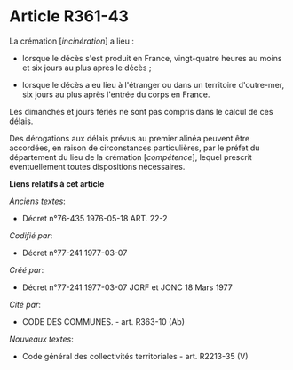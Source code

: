 # Article R361-43

La crémation [*incinération*] a lieu :

- lorsque le décès s'est produit en France, vingt-quatre heures au moins et six jours au plus après le décès ;

- lorsque le décès a eu lieu à l'étranger ou dans un territoire d'outre-mer, six jours au plus après l'entrée du corps en
France.

Les dimanches et jours fériés ne sont pas compris dans le calcul de ces délais.

Des dérogations aux délais prévus au premier alinéa peuvent être accordées, en raison de circonstances particulières, par le
préfet du département du lieu de la crémation [*compétence*], lequel prescrit éventuellement toutes dispositions nécessaires.

**Liens relatifs à cet article**

_Anciens textes_:

  - Décret n°76-435 1976-05-18 ART. 22-2

_Codifié par_:

  - Décret n°77-241 1977-03-07

_Créé par_:

  - Décret n°77-241 1977-03-07 JORF et JONC 18 Mars 1977

_Cité par_:

  - CODE DES COMMUNES. - art. R363-10 (Ab)

_Nouveaux textes_:

  - Code général des collectivités territoriales - art. R2213-35 (V)
